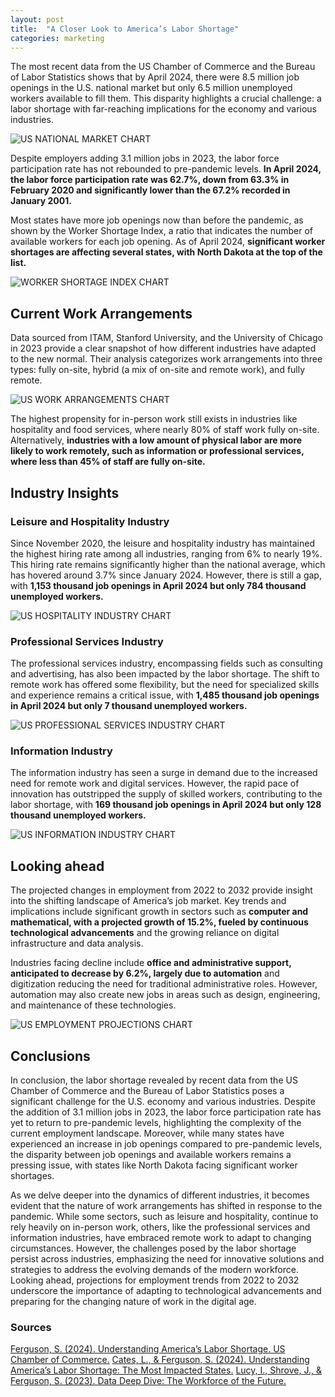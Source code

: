 ```yaml
---
layout: post
title:  "A Closer Look to America’s Labor Shortage"
categories: marketing
---
```

The most recent data from the US Chamber of Commerce and the Bureau of Labor Statistics shows that by April 2024, there were 8.5 million job openings in the U.S. national market but only 6.5 million unemployed workers available to fill them. This disparity highlights a crucial challenge: a labor shortage with far-reaching implications for the economy and various industries.
<!--more-->

![US NATIONAL MARKET CHART](https://h7g4rb6t8u7i.blob.core.windows.net/blog/w7yg62er9p13.svg)
	
Despite employers adding 3.1 million jobs in 2023, the labor force participation rate has not rebounded to pre-pandemic levels. **In April 2024, the labor force participation rate was 62.7%, down from 63.3% in February 2020 and significantly lower than the 67.2% recorded in January 2001.**

Most states have more job openings now than before the pandemic, as shown by the Worker Shortage Index, a ratio that indicates the number of available workers for each job opening. As of April 2024, **significant worker shortages are affecting several states, with North Dakota at the top of the list.**

![WORKER SHORTAGE INDEX CHART](https://h7g4rb6t8u7i.blob.core.windows.net/blog/9fet481193wg.png)

## Current Work Arrangements
Data sourced from ITAM, Stanford University, and the University of Chicago in 2023 provide a clear snapshot of how different industries have adapted to the new normal. Their analysis categorizes work arrangements into three types: fully on-site, hybrid (a mix of on-site and remote work), and fully remote.

![US WORK ARRANGEMENTS CHART](https://h7g4rb6t8u7i.blob.core.windows.net/blog/x7ufsu4ht16g.png)

The highest propensity for in-person work still exists in industries like hospitality and food services, where nearly 80% of staff work fully on-site. Alternatively, **industries with a low amount of physical labor are more likely to work remotely, such as information or professional services, where less than 45% of staff are fully on-site.**

## Industry Insights

### Leisure and Hospitality Industry
Since November 2020, the leisure and hospitality industry has maintained the highest hiring rate among all industries, ranging from 6% to nearly 19%. This hiring rate remains significantly higher than the national average, which has hovered around 3.7% since January 2024. However, there is still a gap, with **1,153 thousand job openings in April 2024 but only 784 thousand unemployed workers.**

![US HOSPITALITY INDUSTRY CHART](https://h7g4rb6t8u7i.blob.core.windows.net/blog/1wh2t9fugtxt.svg)

### Professional Services Industry
The professional services industry, encompassing fields such as consulting and advertising, has also been impacted by the labor shortage. The shift to remote work has offered some flexibility, but the need for specialized skills and experience remains a critical issue, with **1,485 thousand job openings in April 2024 but only 7 thousand unemployed workers.**

![US PROFESSIONAL SERVICES INDUSTRY CHART](https://h7g4rb6t8u7i.blob.core.windows.net/blog/dgbsqb332u94.svg)

### Information Industry
The information industry has seen a surge in demand due to the increased need for remote work and digital services. However, the rapid pace of innovation has outstripped the supply of skilled workers, contributing to the labor shortage, with **169 thousand job openings in April 2024 but only 128 thousand unemployed workers.**

![US INFORMATION INDUSTRY CHART](https://h7g4rb6t8u7i.blob.core.windows.net/blog/3ub5193eymeq.svg)

## Looking ahead
The projected changes in employment from 2022 to 2032 provide insight into the shifting landscape of America’s job market. Key trends and implications include significant growth in sectors such as **computer and mathematical, with a projected growth of 15.2%, fueled by continuous technological advancements** and the growing reliance on digital infrastructure and data analysis.

Industries facing decline include **office and administrative support, anticipated to decrease by 6.2%, largely due to automation** and digitization reducing the need for traditional administrative roles. However, automation may also create new jobs in areas such as design, engineering, and maintenance of these technologies.

![US EMPLOYMENT PROJECTIONS CHART](https://h7g4rb6t8u7i.blob.core.windows.net/blog/sbi194jr2f66.png)

## Conclusions 
In conclusion, the labor shortage revealed by recent data from the US Chamber of Commerce and the Bureau of Labor Statistics poses a significant challenge for the U.S. economy and various industries. Despite the addition of 3.1 million jobs in 2023, the labor force participation rate has yet to return to pre-pandemic levels, highlighting the complexity of the current employment landscape. Moreover, while many states have experienced an increase in job openings compared to pre-pandemic levels, the disparity between job openings and available workers remains a pressing issue, with states like North Dakota facing significant worker shortages.

As we delve deeper into the dynamics of different industries, it becomes evident that the nature of work arrangements has shifted in response to the pandemic. While some sectors, such as leisure and hospitality, continue to rely heavily on in-person work, others, like the professional services and information industries, have embraced remote work to adapt to changing circumstances. However, the challenges posed by the labor shortage persist across industries, emphasizing the need for innovative solutions and strategies to address the evolving demands of the modern workforce. Looking ahead, projections for employment trends from 2022 to 2032 underscore the importance of adapting to technological advancements and preparing for the changing nature of work in the digital age.

### Sources

<div markdown="1" class="slinks">

[Ferguson, S. (2024). Understanding America’s Labor Shortage. US Chamber of Commerce.](https://www.uschamber.com/workforce/understanding-americas-labor-shortage)
[Cates, L., & Ferguson, S. (2024). Understanding America’s Labor Shortage: The Most Impacted States.](https://www.uschamber.com/workforce/the-states-suffering-most-from-the-labor-shortage)
[Lucy, I., Shrove, J., & Ferguson, S. (2023). Data Deep Dive: The Workforce of the Future.](https://www.uschamber.com/workforce/data-deep-dive-the-workforce-of-the-future)

</div>
